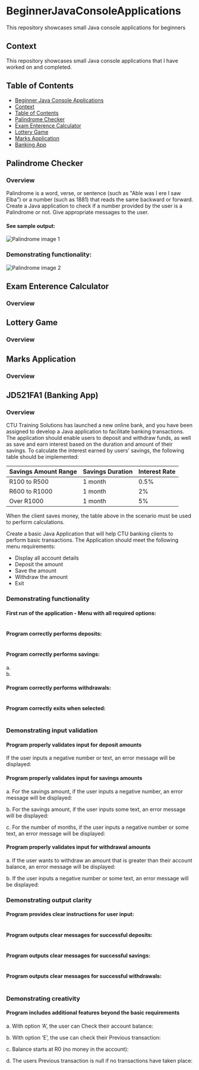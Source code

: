 # BeginnerJavaConsoleApplications
This repository showcases small Java console applications for beginners

## Context
This repository showcases small Java console applications that I have worked on and completed.

## Table of Contents
- [Beginner Java Console Applications](#beginnerjavaconsoleapplications)
- [Context](#context)
- [Table of Contents](#table-of-contents)
- [Palindrome Checker](#palindrome-checker)
- [Exam Enterence Calculator](#exam-enterence-calculator)
- [Lottery Game](#lottery-game)
- [Marks Application](#marks-application)
- [Banking App](#jd521fa1-banking-app)


## Palindrome Checker
### Overview
Palindrome is a word, verse, or sentence (such as "Able was I ere I saw Elba") or a number (such as 1881) that reads the same backward or forward. Create a Java application to check if a number provided by the user is a Palindrome or not. Give appropriate messages to the user. <br>
#### See sample output:
<img src="assets/images/Palindrome1.png" alt="Palindrome image 1">

### Demonstrating functionality:
<img src="assets/images/Palindrome2.png" alt="Palindrome image 2">



## Exam Enterence Calculator
### Overview



## Lottery Game
### Overview




## Marks Application
### Overview




## JD521FA1 (Banking App)
### Overview
CTU Training Solutions has launched a new online bank, and you have been assigned to develop a Java application to facilitate banking transactions. The application should enable users to deposit and withdraw funds, as well as save and earn interest based on the duration and amount of their savings. 
To calculate the interest earned by users' savings, the following table should be implemented: 

| Savings Amount Range | Savings Duration | Interest Rate |
|----------------------|------------------|---------------|
| R100 to R500         | 1 month          | 0.5%          |
| R600 to R1000        | 1 month          | 2%            |
| Over R1000           | 1 month          | 5%            |

When the client saves money, the table above in the scenario must be used to perform calculations.


Create a basic Java Application that will help CTU banking clients to perform basic transactions. The Application should meet the following menu requirements: 
- Display all account details
- Deposit the amount
- Save the amount
- Withdraw the amount
- Exit

### Demonstrating functionality
#### First run of the application - Menu with all required options:
<img src="assets/images/Bank1.png" alt="">

#### Program correctly performs deposits:
<img src="assets/images/Bank2.png" alt="">

#### Program correctly performs savings:
a. <br> <img src="assets/images/Bank3_1.png" alt=""> <br>
b. <br> <img src="assets/images/Bank3_2.png" alt="">

#### Program correctly performs withdrawals:
<img src="assets/images/Bank4.png" alt="">

#### Program correctly exits when selected:
<img src="assets/images/Bank5.png" alt="">


### Demonstrating input validation
#### Program properly validates input for deposit amounts
If the user inputs a negative number or text, an error message will be displayed: <br>
<img src="assets/images/Bank6.png" alt="">

#### Program properly validates input for savings amounts
a. For the savings amount, if the user inputs a negative number, an error message will be displayed: <br>
<img src="assets/images/Bank7_1.png" alt="">

b. For the savings amount, if the user inputs some text, an error message will be displayed: <br>
<img src="assets/images/Bank7_2.png" alt="">

c. For the number of months, if the user inputs a negative number or some text, an error message will be displayed: <br>
<img src="assets/images/Bank7_3.png" alt="">

#### Program properly validates input for withdrawal amounts
a. If the user wants to withdraw an amount that is greater than their account balance, an error message will be displayed: <br>
<img src="assets/images/Bank8_1.png" alt="">

b. If the user inputs a negative number or some text, an error message will be displayed: <br>
<img src="assets/images/Bank8_2.png" alt="">


### Demonstrating output clarity
#### Program provides clear instructions for user input:
<img src="assets/images/Bank9.png" alt="">

#### Program outputs clear messages for successful deposits:
<img src="assets/images/Bank10.png" alt="">

#### Program outputs clear messages for successful savings:
<img src="assets/images/Bank11.png" alt="">

#### Program outputs clear messages for successful withdrawals:
<img src="assets/images/Bank12.png" alt="">


### Demonstrating creativity
#### Program includes additional features beyond the basic requirements
a. With option ‘A’, the user can Check their account balance: <br>
<img src="assets/images/Bank13_1.png" alt="">

b. With option ‘E’, the use can check their Previous transaction: <br>
<img src="assets/images/Bank13_2.png" alt="">

c. Balance starts at R0 (no money in the account): <br>
<img src="assets/images/Bank13_3.png" alt="">

d. The users Previous transaction is null if no transactions have taken place: <br>
<img src="assets/images/Bank13_4.png" alt="">
